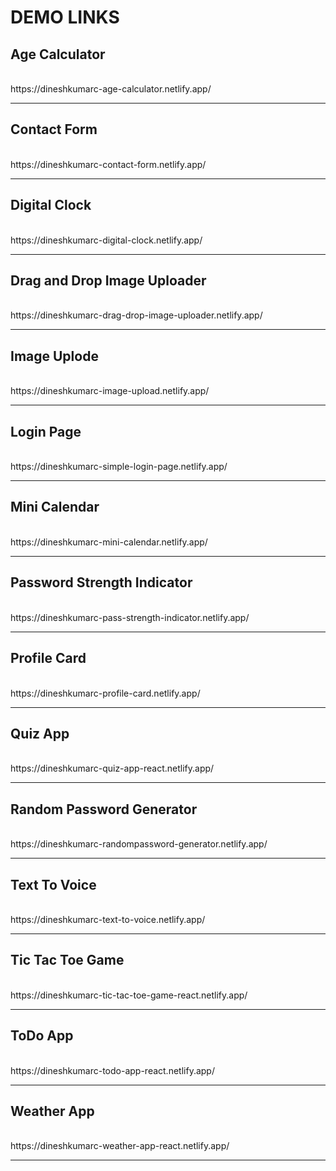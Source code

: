<h1>DEMO LINKS</h1>
<h2>Age Calculator</h2><br>
  https://dineshkumarc-age-calculator.netlify.app/ 
<hr>
<h2>Contact Form</h2><br>
  https://dineshkumarc-contact-form.netlify.app/ 
<hr>
<h2>Digital Clock</h2><br>
  https://dineshkumarc-digital-clock.netlify.app/
<hr>
<h2>Drag and Drop Image Uploader</h2><br>
  https://dineshkumarc-drag-drop-image-uploader.netlify.app/
<hr>
<h2>Image Uplode</h2><br>
  https://dineshkumarc-image-upload.netlify.app/
<hr>
<h2>Login Page</h2><br>
  https://dineshkumarc-simple-login-page.netlify.app/ 
<hr>
<h2>Mini Calendar</h2><br>
  https://dineshkumarc-mini-calendar.netlify.app/
<hr>
<h2>Password Strength Indicator</h2><br>
  https://dineshkumarc-pass-strength-indicator.netlify.app/
<hr>
<h2>Profile Card</h2><br>
  https://dineshkumarc-profile-card.netlify.app/
<hr>
<h2>Quiz App</h2><br>
  https://dineshkumarc-quiz-app-react.netlify.app/
<hr>
<h2>Random Password Generator</h2><br>
  https://dineshkumarc-randompassword-generator.netlify.app/
<hr>
<h2>Text To Voice</h2><br>
  https://dineshkumarc-text-to-voice.netlify.app/
<hr>
<h2>Tic Tac Toe Game</h2><br>
  https://dineshkumarc-tic-tac-toe-game-react.netlify.app/
<hr>
<h2>ToDo App</h2><br>
  https://dineshkumarc-todo-app-react.netlify.app/
<hr>
<h2>Weather App</h2><br>
  https://dineshkumarc-weather-app-react.netlify.app/
<hr>



